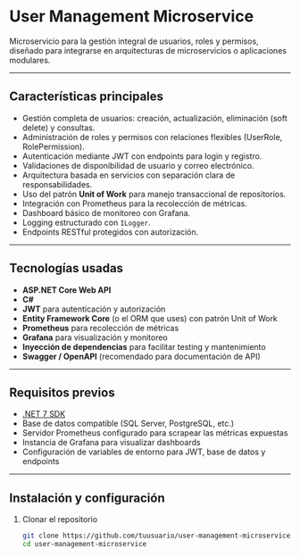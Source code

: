 # User Management Microservice

Microservicio para la gestión integral de usuarios, roles y permisos, diseñado para integrarse en arquitecturas de microservicios o aplicaciones modulares.

---

## Características principales

- Gestión completa de usuarios: creación, actualización, eliminación (soft delete) y consultas.
- Administración de roles y permisos con relaciones flexibles (UserRole, RolePermission).
- Autenticación mediante JWT con endpoints para login y registro.
- Validaciones de disponibilidad de usuario y correo electrónico.
- Arquitectura basada en servicios con separación clara de responsabilidades.
- Uso del patrón **Unit of Work** para manejo transaccional de repositorios.
- Integración con Prometheus para la recolección de métricas.
- Dashboard básico de monitoreo con Grafana.
- Logging estructurado con `ILogger`.
- Endpoints RESTful protegidos con autorización.

---

## Tecnologías usadas

- **ASP.NET Core Web API**
- **C#**
- **JWT** para autenticación y autorización
- **Entity Framework Core** (o el ORM que uses) con patrón Unit of Work
- **Prometheus** para recolección de métricas
- **Grafana** para visualización y monitoreo
- **Inyección de dependencias** para facilitar testing y mantenimiento
- **Swagger / OpenAPI** (recomendado para documentación de API)

---

## Requisitos previos

- [.NET 7 SDK](https://dotnet.microsoft.com/en-us/download/dotnet/7.0)
- Base de datos compatible (SQL Server, PostgreSQL, etc.)
- Servidor Prometheus configurado para scrapear las métricas expuestas
- Instancia de Grafana para visualizar dashboards
- Configuración de variables de entorno para JWT, base de datos y endpoints

---

## Instalación y configuración

1. Clonar el repositorio  
   ```bash
   git clone https://github.com/tuusuario/user-management-microservice.git
   cd user-management-microservice
